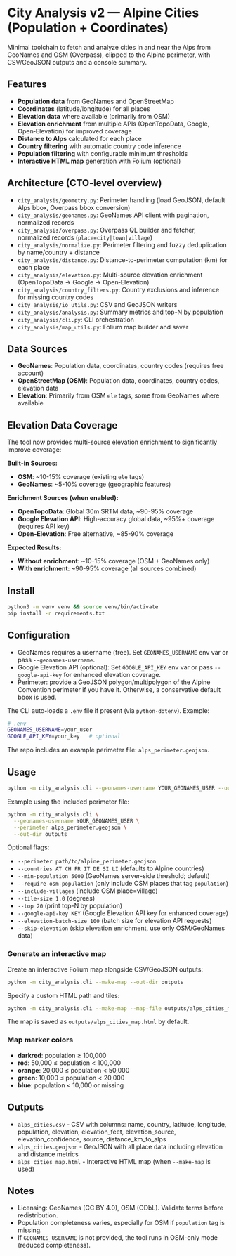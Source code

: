# City Analysis v2 — Alpine Cities (Population + Coordinates)

Minimal toolchain to fetch and analyze cities in and near the Alps from GeoNames and OSM (Overpass), clipped to the Alpine perimeter, with CSV/GeoJSON outputs and a console summary.

## Features
- **Population data** from GeoNames and OpenStreetMap
- **Coordinates** (latitude/longitude) for all places
- **Elevation data** where available (primarily from OSM)
- **Elevation enrichment** from multiple APIs (OpenTopoData, Google, Open‑Elevation) for improved coverage
- **Distance to Alps** calculated for each place
- **Country filtering** with automatic country code inference
- **Population filtering** with configurable minimum thresholds
- **Interactive HTML map** generation with Folium (optional)

## Architecture (CTO-level overview)
- `city_analysis/geometry.py`: Perimeter handling (load GeoJSON, default Alps bbox, Overpass bbox conversion)
- `city_analysis/geonames.py`: GeoNames API client with pagination, normalized records
- `city_analysis/overpass.py`: Overpass QL builder and fetcher, normalized records (`place=city|town|village`)
- `city_analysis/normalize.py`: Perimeter filtering and fuzzy deduplication by name/country + distance
- `city_analysis/distance.py`: Distance-to-perimeter computation (km) for each place
- `city_analysis/elevation.py`: Multi-source elevation enrichment (OpenTopoData → Google → Open‑Elevation)
- `city_analysis/country_filters.py`: Country exclusions and inference for missing country codes
- `city_analysis/io_utils.py`: CSV and GeoJSON writers
- `city_analysis/analysis.py`: Summary metrics and top-N by population
- `city_analysis/cli.py`: CLI orchestration
- `city_analysis/map_utils.py`: Folium map builder and saver

## Data Sources
- **GeoNames**: Population data, coordinates, country codes (requires free account)
- **OpenStreetMap (OSM)**: Population data, coordinates, country codes, elevation data
- **Elevation**: Primarily from OSM `ele` tags, some from GeoNames where available

## Elevation Data Coverage
The tool now provides multi-source elevation enrichment to significantly improve coverage:

**Built-in Sources:**
- **OSM**: ~10-15% coverage (existing `ele` tags)
- **GeoNames**: ~5-10% coverage (geographic features)

**Enrichment Sources (when enabled):**
- **OpenTopoData**: Global 30m SRTM data, ~90-95% coverage
- **Google Elevation API**: High-accuracy global data, ~95%+ coverage (requires API key)
- **Open-Elevation**: Free alternative, ~85-90% coverage

**Expected Results:**
- **Without enrichment**: ~10-15% coverage (OSM + GeoNames only)
- **With enrichment**: ~90-95% coverage (all sources combined)

## Install
```bash
python3 -m venv venv && source venv/bin/activate
pip install -r requirements.txt
```

## Configuration
- GeoNames requires a username (free). Set `GEONAMES_USERNAME` env var or pass `--geonames-username`.
- Google Elevation API (optional): Set `GOOGLE_API_KEY` env var or pass `--google-api-key` for enhanced elevation coverage.
- Perimeter: provide a GeoJSON polygon/multipolygon of the Alpine Convention perimeter if you have it. Otherwise, a conservative default bbox is used.

The CLI auto-loads a `.env` file if present (via `python-dotenv`). Example:
```bash
# .env
GEONAMES_USERNAME=your_user
GOOGLE_API_KEY=your_key   # optional
```
The repo includes an example perimeter file: `alps_perimeter.geojson`.

## Usage
```bash
python -m city_analysis.cli --geonames-username YOUR_GEONAMES_USER --out-dir outputs
```
Example using the included perimeter file:
```bash
python -m city_analysis.cli \
  --geonames-username YOUR_GEONAMES_USER \
  --perimeter alps_perimeter.geojson \
  --out-dir outputs
```
Optional flags:
- `--perimeter path/to/alpine_perimeter.geojson`
- `--countries AT CH FR IT DE SI LI` (defaults to Alpine countries)
- `--min-population 5000` (GeoNames server-side threshold; default)
- `--require-osm-population` (only include OSM places that tag `population`)
- `--include-villages` (include OSM place=village)
- `--tile-size 1.0` (degrees)
- `--top 20` (print top-N by population)
- `--google-api-key KEY` (Google Elevation API key for enhanced coverage)
- `--elevation-batch-size 100` (batch size for elevation API requests)
- `--skip-elevation` (skip elevation enrichment, use only OSM/GeoNames data)

### Generate an interactive map
Create an interactive Folium map alongside CSV/GeoJSON outputs:
```bash
python -m city_analysis.cli --make-map --out-dir outputs
```
Specify a custom HTML path and tiles:
```bash
python -m city_analysis.cli --make-map --map-file outputs/alps_cities_map.html --map-tiles OpenStreetMap
```
The map is saved as `outputs/alps_cities_map.html` by default.

### Map marker colors
- **darkred**: population ≥ 100,000
- **red**: 50,000 ≤ population < 100,000
- **orange**: 20,000 ≤ population < 50,000
- **green**: 10,000 ≤ population < 20,000
- **blue**: population < 10,000 or missing

## Outputs
- `alps_cities.csv` - CSV with columns: name, country, latitude, longitude, population, elevation, elevation_feet, elevation_source, elevation_confidence, source, distance_km_to_alps
- `alps_cities.geojson` - GeoJSON with all place data including elevation and distance metrics
- `alps_cities_map.html` - Interactive HTML map (when `--make-map` is used)

## Notes
- Licensing: GeoNames (CC BY 4.0), OSM (ODbL). Validate terms before redistribution.
- Population completeness varies, especially for OSM if `population` tag is missing.
- If `GEONAMES_USERNAME` is not provided, the tool runs in OSM-only mode (reduced completeness).